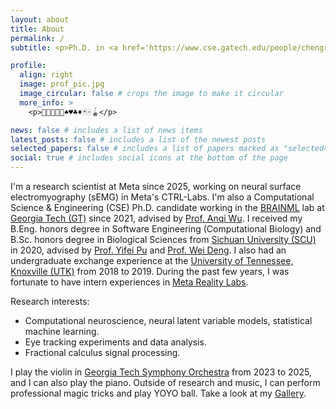 ```yaml
---
layout: about
title: About
permalink: /
subtitle: <p>Ph.D. in <a href='https://www.cse.gatech.edu/people/chengrui-li'>CSE @ Georgia Tech</a></p><p>Email&#58; <a href="mailto:cnlichengrui@gatech.edu">cnlichengrui@gatech.edu</a></p>

profile:
  align: right
  image: prof_pic.jpg
  image_circular: false # crops the image to make it circular
  more_info: >
    <p>🧠🎼🎻🎹🎲♠️♥️♣️♦️🃏🀄🪀</p>

news: false # includes a list of news items
latest_posts: false # includes a list of the newest posts
selected_papers: false # includes a list of papers marked as "selected={true}"
social: true # includes social icons at the bottom of the page
---
```


I'm a research scientist at Meta since 2025, working on neural surface electromyography (sEMG) in Meta's CTRL-Labs. I'm also a Computational Science & Engineering (CSE) Ph.D. candidate working in the [BRAINML](https://sites.google.com/view/brainml/home) lab at [Georgia Tech (GT)](https://cse.gatech.edu/) since 2021, advised by [Prof. Anqi Wu](https://sites.google.com/site/anqiwuresearch/home). I received my B.Eng. honors degree in Software Engineering (Computational Biology) and B.Sc. honors degree in Biological Sciences from [Sichuan University (SCU)](https://en.scu.edu.cn/) in 2020, advised by [Prof. Yifei Pu](https://cs.scu.edu.cn/info/1288/13622.htm) and [Prof. Wei Deng](https://www.hz7hospital.com/bssds/show/id/78.html). I also had an undergraduate exchange experience at the [University of Tennessee, Knoxville (UTK)](https://www.utk.edu) from 2018 to 2019. During the past few years, I was fortunate to have intern experiences in [Meta Reality Labs](https://about.meta.com/realitylabs/).

Research interests:
* Computational neuroscience, neural latent variable models, statistical machine learning.
* Eye tracking experiments and data analysis.
* Fractional calculus signal processing.

I play the violin in [Georgia Tech Symphony Orchestra](https://music.gatech.edu/orchestras) from 2023 to 2025, and I can also play the piano. Outside of research and music, I can perform professional magic tricks and play YOYO ball. Take a look at my [Gallery](/gallery/).

<!-- Put your address / P.O. box / other info right below your picture. You can also disable any of these elements by editing `profile` property of the YAML header of your `_pages/about.md`. Edit `_bibliography/papers.bib` and Jekyll will render your [publications page](/al-folio/publications/) automatically.

Link to your social media connections, too. This theme is set up to use [Font Awesome icons](https://fontawesome.com/) and [Academicons](https://jpswalsh.github.io/academicons/), like the ones below. Add your Facebook, Twitter, LinkedIn, Google Scholar, or just disable all of them. -->

